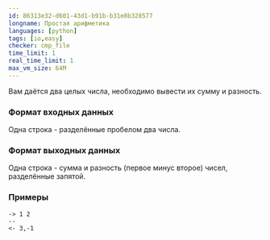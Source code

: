 ```yaml
---
id: 86313e32-d601-43d1-b91b-b31e8b328577
longname: Простая арифметика
languages: [python]
tags: [io,easy]
checker: cmp_file
time_limit: 1
real_time_limit: 1
max_vm_size: 64M
---
```



Вам даётся два целых числа, необходимо вывести их сумму и разность.

### Формат входных данных

Одна строка - разделённые пробелом два числа.

### Формат выходных данных

Одна строка - сумма и разность (первое минус второе) чисел, разделённые запятой.

### Примеры

```
-> 1 2
--
<- 3,-1
```

